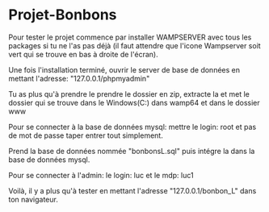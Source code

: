 # Projet-Bonbons

Pour tester le projet commence par installer WAMPSERVER avec tous les packages si tu ne l'as pas déjà
(il faut attendre que l'icone Wampserver soit vert qui se trouve en bas à droite de l'écran). 

Une fois l'installation terminé, ouvrir le server de base de données en mettant l'adresse: "127.0.0.1/phpmyadmin"

Tu as plus qu'à prendre le prendre le dossier en zip, extracte la et met le dossier qui se trouve dans le Windows(C:) 
dans wamp64 et dans le dossier www 

Pour se connecter à la base de données mysql: mettre le login: root et pas de mot de passe taper entrer tout simplement.

Prend la base de données nommée "bonbonsL.sql" puis intégre la dans la base de données mysql.

Pour se connecter à l'admin: le login: luc et le mdp: luc1

Voilà, il y a plus qu'à tester en mettant l'adresse "127.0.0.1/bonbon_L" dans ton navigateur.

